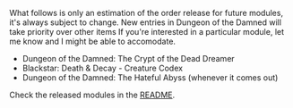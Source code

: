 What follows is only an estimation of the order release for future modules, it's always subject to change. New entries in Dungeon of the Damned will take priority over other items
If you're interested in a particular module, let me know and I might be able to accomodate.

- Dungeon of the Damned: The Crypt of the Dead Dreamer
- Blackstar: Death & Decay - Creature Codex
- Dungeon of the Damned: The Hateful Abyss (whenever it comes out)

Check the released modules in the [README](https://github.com/juanferrer/sdlc/blob/main/README.md).
